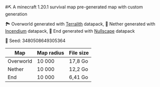 #⛏️ A minecraft 1.20.1 survival map pre-generated map with custom generation

🏞️ Overworld generated with [Terralith](https://www.stardustlabs.net/terralith "Terralith official page") datapack,
🌋 Nether generated with [Incendium](https://www.stardustlabs.net/incendium "Incendium official page") datapack,
🌌 End generated with [Nullscape](https://www.stardustlabs.net/nullscape "Nullspace official page") datapack

📌 Seed: 3480508649305364

| Map           | Map radius    | File size |
| ------------- |:--------------|:----------|
| Overworld     | 10 000        | 17,8 Go   |
| Nether        | 10 000        | 12,2 Go   |
| End           | 10 000        | 6,41 Go   |
